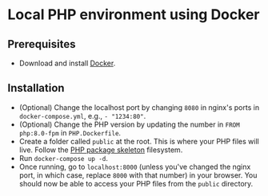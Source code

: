 # Local PHP environment using Docker

## Prerequisites

- Download and install [Docker](https://www.docker.com/get-started/).

## Installation

- (Optional) Change the localhost port by changing `8080` in nginx's ports in `docker-compose.yml`, e.g., `- "1234:80"`.
- (Optional) Change the PHP version by updating the number in `FROM php:8.0-fpm` in `PHP.Dockerfile`.
- Create a folder called `public` at the root. This is where your PHP files will live. Follow the [PHP package skeleton](https://github.com/php-pds/skeleton) filesystem.
- Run `docker-compose up -d`.
- Once running, go to `localhost:8000` (unless you've changed the nginx port, in which case, replace `8000` with that number) in your browser. You should now be able to access your PHP files from the `public` directory.
